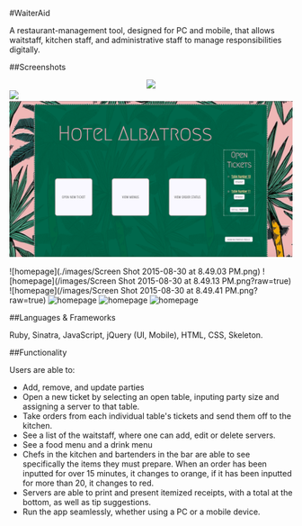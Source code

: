 #WaiterAid


A restaurant-management tool, designed for PC and mobile, that allows waitstaff, kitchen staff, and administrative staff to manage responsibilities digitally.




##Screenshots

<div style="text-align:center;">
<img src="images/Screen Shot 2015-08-30 at 8.48.40 PM.png" width="250px">
</div>

<img src="images/Screen Shot 2015-08-30 at 8.48.40 PM.png" width="250px">
<img src="public/images/Screen Shot 2015-08-30 at 8.48.40 PM.png">

![homepage](./images/Screen Shot 2015-08-30 at 8.49.03 PM.png)
![homepage](/images/Screen Shot 2015-08-30 at 8.49.13 PM.png?raw=true)
![homepage](/images/Screen Shot 2015-08-30 at 8.49.41 PM.png?raw=true)
![homepage](/images/IMG_1049.PNG?raw=true)
![homepage](/images/IMG_1050.PNG?raw=true)
![homepage](/images/IMG_1051.PNG?raw=true)


##Languages & Frameworks

Ruby, Sinatra, JavaScript, jQuery (UI, Mobile), HTML, CSS, Skeleton.

##Functionality

Users are able to:
- Add, remove, and update parties
- Open a new ticket by selecting an open table, inputing party size and assigning a server to that table.
- Take orders from each individual table's tickets and send them off to the kitchen.
- See a list of the waitstaff, where one can add, edit or delete servers.
- See a food menu and a drink menu
- Chefs in the kitchen and bartenders in the bar are able to see specifically the items they must prepare. When an order has been inputted for over 15 minutes, it changes to orange, if it has been inputted for more than 20, it changes to red.
- Servers are able to print and present itemized receipts, with a total at the bottom, as well as tip suggestions.
- Run the app seamlessly, whether using a PC or a mobile device.
